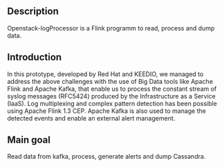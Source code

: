 ## Description
Openstack-logProcessor is a Flink programm to read, process and dump data.

## Introduction
In this prototype, developed by Red Hat and KEEDIO, we managed to address the above challenges with the use of Big Data tools like Apache Flink and Apache Kafka, that enable us to process the constant stream of syslog messages (RFC5424) produced by the Infrastructure as a Service (IaaS). Log multiplexing and complex pattern detection has been possible using Apache Flink 1.3 CEP.  Apache Kafka is also used to manage the detected events and enable an external alert management.  
 
## Main goal
Read data from kafka, process, generate alerts and dump Cassandra. 
